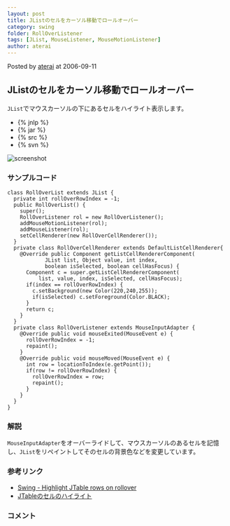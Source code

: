 ```yaml
---
layout: post
title: JListのセルをカーソル移動でロールオーバー
category: swing
folder: RollOverListener
tags: [JList, MouseListener, MouseMotionListener]
author: aterai
---
```


Posted by [aterai](http://terai.xrea.jp/aterai.html) at 2006-09-11

## JListのセルをカーソル移動でロールオーバー
`JList`でマウスカーソルの下にあるセルをハイライト表示します。

- {% jnlp %}
- {% jar %}
- {% src %}
- {% svn %}

<!-- dummy comment line for breaking list -->

![screenshot](https://lh4.googleusercontent.com/_9Z4BYR88imo/TQTSE8rUioI/AAAAAAAAAiM/4EMPSFpuBVo/s800/RollOverListener.png)

### サンプルコード
<pre class="prettyprint"><code>class RollOverList extends JList {
  private int rollOverRowIndex = -1;
  public RollOverList() {
    super();
    RollOverListener rol = new RollOverListener();
    addMouseMotionListener(rol);
    addMouseListener(rol);
    setCellRenderer(new RollOverCellRenderer());
  }
  private class RollOverCellRenderer extends DefaultListCellRenderer{
    @Override public Component getListCellRendererComponent(
            JList list, Object value, int index,
            boolean isSelected, boolean cellHasFocus) {
      Component c = super.getListCellRendererComponent(
          list, value, index, isSelected, cellHasFocus);
      if(index == rollOverRowIndex) {
        c.setBackground(new Color(220,240,255));
        if(isSelected) c.setForeground(Color.BLACK);
      }
      return c;
    }
  }
  private class RollOverListener extends MouseInputAdapter {
    @Override public void mouseExited(MouseEvent e) {
      rollOverRowIndex = -1;
      repaint();
    }
    @Override public void mouseMoved(MouseEvent e) {
      int row = locationToIndex(e.getPoint());
      if(row != rollOverRowIndex) {
        rollOverRowIndex = row;
        repaint();
      }
    }
  }
}
</code></pre>

### 解説
`MouseInputAdapter`をオーバーライドして、マウスカーソルのあるセルを記憶し、`JList`をリペイントしてそのセルの背景色などを変更しています。

### 参考リンク
- [Swing - Highlight JTable rows on rollover](https://forums.oracle.com/thread/1389010)
- [JTableのセルのハイライト](http://terai.xrea.jp/Swing/CellHighlight.html)

<!-- dummy comment line for breaking list -->

### コメント
